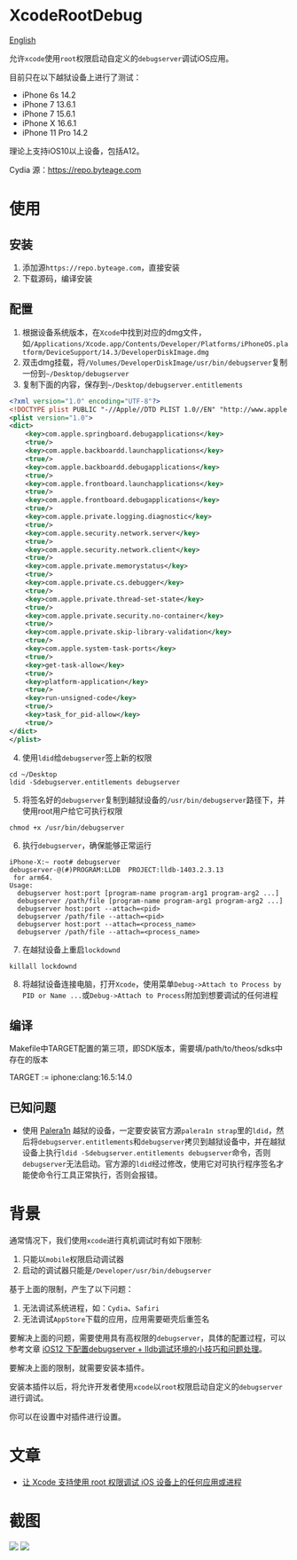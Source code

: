 # XcodeRootDebug

[English](https://github.com/lemon4ex/XcodeRootDebug/blob/main/README.md)

允许`xcode`使用`root`权限启动自定义的`debugserver`调试iOS应用。

目前只在以下越狱设备上进行了测试：

* iPhone 6s 14.2
* iPhone 7 13.6.1
* iPhone 7 15.6.1
* iPhone X 16.6.1
* iPhone 11 Pro 14.2

理论上支持iOS10以上设备，包括A12。

Cydia 源：https://repo.byteage.com

# 使用

## 安装
1. 添加源`https://repo.byteage.com`，直接安装
2. 下载源码，编译安装

## 配置
1. 根据设备系统版本，在`Xcode`中找到对应的dmg文件，如`/Applications/Xcode.app/Contents/Developer/Platforms/iPhoneOS.platform/DeviceSupport/14.3/DeveloperDiskImage.dmg`
2. 双击dmg挂载，将`/Volumes/DeveloperDiskImage/usr/bin/debugserver`复制一份到`~/Desktop/debugserver`
3. 复制下面的内容，保存到`~/Desktop/debugserver.entitlements`
```xml
<?xml version="1.0" encoding="UTF-8"?>
<!DOCTYPE plist PUBLIC "-//Apple//DTD PLIST 1.0//EN" "http://www.apple.com/DTDs/PropertyList-1.0.dtd">
<plist version="1.0">
<dict>
	<key>com.apple.springboard.debugapplications</key>
	<true/>
	<key>com.apple.backboardd.launchapplications</key>
	<true/>
	<key>com.apple.backboardd.debugapplications</key>
	<true/>
	<key>com.apple.frontboard.launchapplications</key>
	<true/>
	<key>com.apple.frontboard.debugapplications</key>
	<true/>
	<key>com.apple.private.logging.diagnostic</key>
	<true/>
	<key>com.apple.security.network.server</key>
	<true/>
	<key>com.apple.security.network.client</key>
	<true/>
	<key>com.apple.private.memorystatus</key>
	<true/>
	<key>com.apple.private.cs.debugger</key>
	<true/>
	<key>com.apple.private.thread-set-state</key>
	<true/>
	<key>com.apple.private.security.no-container</key>
	<true/>
	<key>com.apple.private.skip-library-validation</key>
	<true/>
	<key>com.apple.system-task-ports</key>
	<true/>
	<key>get-task-allow</key>
	<true/>
	<key>platform-application</key>
	<true/>
	<key>run-unsigned-code</key>
	<true/>
	<key>task_for_pid-allow</key>
	<true/>
</dict>
</plist>
```
4. 使用`ldid`给`debugserver`签上新的权限
```shell
cd ~/Desktop
ldid -Sdebugserver.entitlements debugserver
```
5. 将签名好的`debugserver`复制到越狱设备的`/usr/bin/debugserver`路径下，并使用root用户给它可执行权限
```shell
chmod +x /usr/bin/debugserver
```
6. 执行`debugserver`，确保能够正常运行
```shell
iPhone-X:~ root# debugserver
debugserver-@(#)PROGRAM:LLDB  PROJECT:lldb-1403.2.3.13
 for arm64.
Usage:
  debugserver host:port [program-name program-arg1 program-arg2 ...]
  debugserver /path/file [program-name program-arg1 program-arg2 ...]
  debugserver host:port --attach=<pid>
  debugserver /path/file --attach=<pid>
  debugserver host:port --attach=<process_name>
  debugserver /path/file --attach=<process_name>
```
7. 在越狱设备上重启`lockdownd`
```shell
killall lockdownd
```
8. 将越狱设备连接电脑，打开`Xcode`，使用菜单`Debug->Attach to Process by PID or Name ...`或`Debug->Attach to Process`附加到想要调试的任何进程

## 编译

Makefile中TARGET配置的第三项，即SDK版本，需要填/path/to/theos/sdks中存在的版本

TARGET := iphone:clang:16.5:14.0

## 已知问题

* 使用 [Palera1n](https://palera.in/) 越狱的设备，一定要安装官方源`palera1n strap`里的`ldid`，然后将`debugserver.entitlements`和`debugserver`拷贝到越狱设备中，并在越狱设备上执行`ldid -Sdebugserver.entitlements debugserver`命令，否则`debugserver`无法启动。官方源的`ldid`经过修改，使用它对可执行程序签名才能使命令行工具正常执行，否则会报错。


# 背景

通常情况下，我们使用`xcode`进行真机调试时有如下限制:

1. 只能以`mobile`权限启动调试器
2. 启动的调试器只能是`/Developer/usr/bin/debugserver`

基于上面的限制，产生了以下问题：

1. 无法调试系统进程，如：`Cydia`、`Safiri`
2. 无法调试`AppStore`下载的应用，应用需要砸壳后重签名

要解决上面的问题，需要使用具有高权限的`debugserver`，具体的配置过程，可以参考文章 [iOS12 下配置debugserver + lldb调试环境的小技巧和问题处理](https://iosre.com/t/ios12-debugserver-lldb/14429)。

要解决上面的限制，就需要安装本插件。

安装本插件以后，将允许开发者使用`xcode`以`root`权限启动自定义的`debugserver`进行调试。

你可以在设置中对插件进行设置。

# 文章
* [让 Xcode 支持使用 root 权限调试 iOS 设备上的任何应用或进程](https://byteage.com/154.html?from=github)

# 截图
![](ScreenShots/20220627_235849.png)
![](ScreenShots/20220628_000606_898.png)
